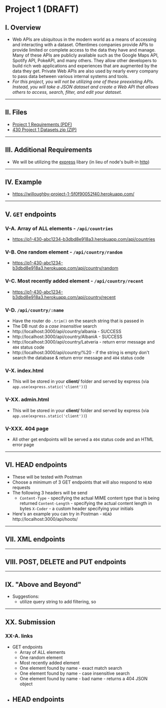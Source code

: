 # Project 1 (DRAFT)

## I. Overview
- Web APIs are ubiquitous in the modern world as a means of accessing and interacting with a dataset. Oftentimes companies provide APIs to provide limited or complete access to the data they have and manage. Many of these APIs are publicly available such as the Google Maps API, Spotify API, PokeAPI, and many others. They allow other developers to build rich web applications and experiences that are augmented by the data they get. Private Web APIs are also used by nearly every company to pass data between various internal systems and tools.
- *For this project, you will not be utilizing one of these preexisting APIs. Instead, you will take a JSON dataset and create a Web API that allows others to access, search, filter, and edit your dataset.*

---

## II. Files
- [Project 1 Requirements (PDF)](_files/430%20Project%201%20(New%2C%202024).pdf)
- [430 Project 1 Datasets.zip (ZIP)](_files/430%20Project%201%20Datasets.zip) 

---

## III. Additional Requirements
- We will be utilizing the [express](https://www.npmjs.com/package/express) libary (in lieu of node's built-in [http](https://nodejs.org/api/http.html))

---

## IV. Example
- https://willoughby-project-1-5f0f90052f40.herokuapp.com/

---

## V. `GET` endpoints

### V-A. Array of ALL elements - `/api/countries`
- https://p1-430-abc1234-b3dbd8e918a3.herokuapp.com/api/countries

### V-B. One random element - `/api/country/random`
- https://p1-430-abc1234-b3dbd8e918a3.herokuapp.com/api/country/random

### V-C. Most recently added element - `/api/country/recent`
- https://p1-430-abc1234-b3dbd8e918a3.herokuapp.com/api/country/recent

### V-D. `/api/country/:name`
- Have the router do `.trim()` on the search string that is passed in
- The DB nust do a *case insensitive* search
- http://localhost:3000/api/country/albania - SUCCESS
- http://localhost:3000/api/country/AlbaniA - SUCCESS
- http://localhost:3000/api/country/Latveria - return error message and `404` status code
- http://localhost:3000/api/country/%20 - if the string is empty don't search the database & return error message and `404` status code

### V-X. index.html
- This will be stored in your **client/** folder and served by express (via `app.use(express.static('client'))`)

### V-XX. admin.html
- This will be stored in your **client/** folder and served by express (via `app.use(express.static('client'))`)

### V-XXX. 404 page
- All other get endpoints will be served a `404` status code and an HTML error page 

---

## VI. HEAD endpoints
- These will be tested with Postman
- Choose a minimum of 3 GET endpoints that will also respond to `HEAD` requests
- The following 3 headers will be send
  - `Content-Type` - specifying the actual MIME content type that is being returned
    `Content-Length` - specifying the actual content length in bytes
    `X-Coder` - a custom header specifying your initials
- Here's an example you can try in Postman - `HEAD` http://localhost:3000/api/hoots/

---

## VII. XML endpoints

---

## VIII. POST, DELETE and PUT endpoints

---

## IX. "Above and Beyond"
- Suggestions:
  - utilize query string to add filtering, so

---

## XX. Submission

### XX-A. links
- GET endpoints
  - Array of ALL elements
  - One random element
  - Most recently added element
  - One element found by name - exact match search
  - One element found by name - case insensitive search
  - One element found by name - bad name - returns a 404 JSON object
- HEAD endpoints
  - 





